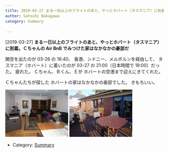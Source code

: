 ```yaml
---
title: 2019-03-27 まる一日以上のフライトのあと、やっとホバート（タスマニア）に到着。Ｃちゃんの Air BnB でみつけた家はなかなかの豪邸だ
author: Satoshi Nakagawa
category: Summary

---
```


[2019-03-27] **まる一日以上のフライトのあと、やっとホバート（タスマニア）に到着。Ｃちゃんの Air BnB でみつけた家はなかなかの豪邸だ** 

 関空を出たのが 03-26 の 16:40、
香港、シドニー、メルボルンを経由して、
タスマニア（ホバート）に着いたのが
03-27 の 21:00（日本時間で 19:00）だった。
疲れた。
Ｃちゃん、Ｂくん、Ｅが
ホバートの空港まで迎えにきてくれた。

 Ｃちゃんたちが探した
ホバートの家はなかなかの豪邸でした。
きもちいい。

<img src="/pict/2019-03-27-mansion-1.jpg" alt="" width="200"/>
<img src="/pict/2019-03-27-mansion-2.jpg" alt="" width="200"/>

- Category: [Summary](https://merapano.github.io/categories.html#Summary)

